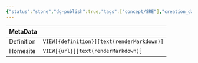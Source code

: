 ```yaml
---
{"status":"stone","dg-publish":true,"tags":["concept/SRE"],"creation_date":"2024-05-07 10:54","definition":"In computer science, a task, job or process is said to be CPU-bound (or compute-bound) when the time it takes for it to complete is determined principally by the speed of the central processor.","ms-learn-url":"undefined","url":"https://en.wikipedia.org/wiki/CPU-bound#:~:text=In%20computer%20science%2C%20a%20task,speed%20of%20the%20central%20processor.","aliases":null,"permalink":"/concepts/cpu-bound/","dgPassFrontmatter":true}
---
```



| MetaData   |                                              |
| ---------- | -------------------------------------------- |
| Definition | `VIEW[{definition}][text(renderMarkdown)]`   |
| Homesite   | `VIEW[{url}][text(renderMarkdown)]`          |
